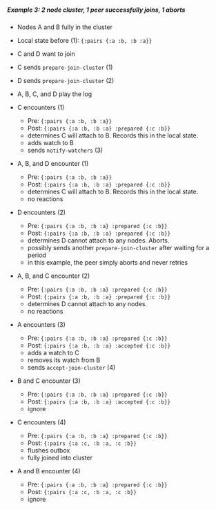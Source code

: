 ##### Example 3: 2 node cluster, 1 peer successfully joins, 1 aborts

- Nodes A and B fully in the cluster                                                                                                                        
- Local state before (1): `{:pairs {:a :b, :b :a}}`

- C and D want to join
- C sends `prepare-join-cluster` (1)
- D sends `prepare-join-cluster` (2)

- A, B, C, and D play the log

- C encounters (1)
  - Pre: `{:pairs {:a :b, :b :a}}`
  - Post: `{:pairs {:a :b, :b :a} :prepared {:c :b}}`
  - determines C will attach to B. Records this in the local state.
  - adds watch to B
  - sends `notify-watchers` (3)

- A, B, and D encounter (1)
  - Pre: `{:pairs {:a :b, :b :a}}`
  - Post: `{:pairs {:a :b, :b :a} :prepared {:c :b}}`
  - determines C will attach to B. Records this in the local state.
  - no reactions

- D encounters (2)
  - Pre: `{:pairs {:a :b, :b :a} :prepared {:c :b}}`
  - Post: `{:pairs {:a :b, :b :a} :prepared {:c :b}}`
  - determines D cannot attach to any nodes. Aborts.
  - possibly sends another `prepare-join-cluster` after waiting for a period
  - in this example, the peer simply aborts and never retries

- A, B, and C encounter (2)
  - Pre: `{:pairs {:a :b, :b :a} :prepared {:c :b}}`
  - Post: `{:pairs {:a :b, :b :a} :prepared {:c :b}}`
  - determines D cannot attach to any nodes.
  - no reactions

- A encounters (3)
  - Pre: `{:pairs {:a :b, :b :a} :prepared {:c :b}}`
  - Post: `{:pairs {:a :b, :b :a} :accepted {:c :b}}`
  - adds a watch to C
  - removes its watch from B
  - sends `accept-join-cluster` (4)

- B and C encounter (3)
  - Pre: `{:pairs {:a :b, :b :a} :prepared {:c :b}}`
  - Post: `{:pairs {:a :b, :b :a} :accepted {:c :b}}`
  - ignore

- C encounters (4)
  - Pre: `{:pairs {:a :b, :b :a} :prepared {:c :b}}`
  - Post: `{:pairs {:a :c, :b :a, :c :b}}`
  - flushes outbox
  - fully joined into cluster

- A and B encounter (4)
  - Pre: `{:pairs {:a :b, :b :a} :prepared {:c :b}}`
  - Post: `{:pairs {:a :c, :b :a, :c :b}}`
  - ignore
